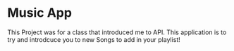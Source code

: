 # Music App
This Project was for a class that introduced me to API. 
This application is to try and introdcuce you to new Songs to add in your playlist!
